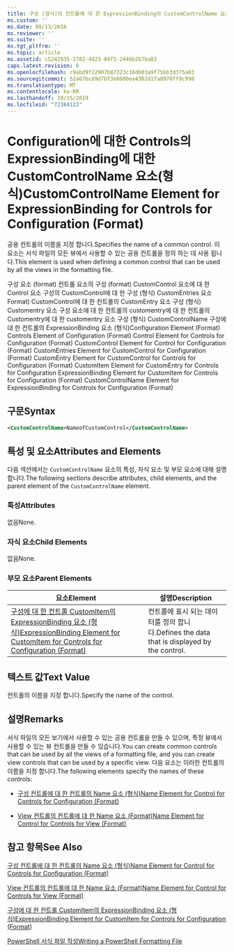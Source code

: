```yaml
---
title: 구성 (형식)의 컨트롤에 대 한 ExpressionBinding의 CustomControlName 요소 | Microsoft Docs
ms.custom: ''
ms.date: 09/13/2016
ms.reviewer: ''
ms.suite: ''
ms.tgt_pltfrm: ''
ms.topic: article
ms.assetid: c5242935-2782-4d23-84f5-2446b2b7ba83
caps.latest.revision: 8
ms.openlocfilehash: c9abd9f22907b87323c16d603a9f75bb3d375a03
ms.sourcegitcommit: 52a67bcd9d7bf3e8600ea4302d1fa8970ff9c998
ms.translationtype: MT
ms.contentlocale: ko-KR
ms.lasthandoff: 10/15/2019
ms.locfileid: "72364122"
---
```

# <a name="customcontrolname-element-for-expressionbinding-for-controls-for-configuration-format"></a><span data-ttu-id="1e9c8-102">Configuration에 대한 Controls의 ExpressionBinding에 대한 CustomControlName 요소(형식)</span><span class="sxs-lookup"><span data-stu-id="1e9c8-102">CustomControlName Element for ExpressionBinding for Controls for Configuration (Format)</span></span>

<span data-ttu-id="1e9c8-103">공용 컨트롤의 이름을 지정 합니다.</span><span class="sxs-lookup"><span data-stu-id="1e9c8-103">Specifies the name of a common control.</span></span> <span data-ttu-id="1e9c8-104">이 요소는 서식 파일의 모든 뷰에서 사용할 수 있는 공용 컨트롤을 정의 하는 데 사용 됩니다.</span><span class="sxs-lookup"><span data-stu-id="1e9c8-104">This element is used when defining a common control that can be used by all the views in the formatting file.</span></span>

<span data-ttu-id="1e9c8-105">구성 요소 (format) 컨트롤 요소의 구성 (format) CustomControl 요소에 대 한 Control 요소 구성의 CustomControl에 대 한 구성 (형식) CustomEntries 요소 Format) CustomControl에 대 한 컨트롤의 CustomEntry 요소 구성 (형식) Customentry 요소 구성 요소에 대 한 컨트롤의 customentry에 대 한 컨트롤의 Customentry에 대 한 customentry 요소 구성 (형식) CustomControlName 구성에 대 한 컨트롤의 ExpressionBinding 요소 (형식)</span><span class="sxs-lookup"><span data-stu-id="1e9c8-105">Configuration Element (Format) Controls Element of Configuration (Format) Control Element for Controls for Configuration (Format) CustomControl Element for Control for Configuration (Format) CustomEntries Element for CustomControl for Configuration (Format) CustomEntry Element for CustomControl for Controls for Configuration (Format) CustomItem Element for CustomEntry for Controls for Configuration ExpressionBinding Element for CustomItem for Controls for Configuration (Format) CustomControlName Element for ExpressionBinding for Controls for Configuration (Format)</span></span>

## <a name="syntax"></a><span data-ttu-id="1e9c8-106">구문</span><span class="sxs-lookup"><span data-stu-id="1e9c8-106">Syntax</span></span>

```xml
<CustomControlName>NameofCustomControl</CustomControlName>
```

## <a name="attributes-and-elements"></a><span data-ttu-id="1e9c8-107">특성 및 요소</span><span class="sxs-lookup"><span data-stu-id="1e9c8-107">Attributes and Elements</span></span>

<span data-ttu-id="1e9c8-108">다음 섹션에서는 `CustomControlName` 요소의 특성, 자식 요소 및 부모 요소에 대해 설명 합니다.</span><span class="sxs-lookup"><span data-stu-id="1e9c8-108">The following sections describe attributes, child elements, and the parent element of the `CustomControlName` element.</span></span>

### <a name="attributes"></a><span data-ttu-id="1e9c8-109">특성</span><span class="sxs-lookup"><span data-stu-id="1e9c8-109">Attributes</span></span>

<span data-ttu-id="1e9c8-110">없음</span><span class="sxs-lookup"><span data-stu-id="1e9c8-110">None.</span></span>

### <a name="child-elements"></a><span data-ttu-id="1e9c8-111">자식 요소</span><span class="sxs-lookup"><span data-stu-id="1e9c8-111">Child Elements</span></span>

<span data-ttu-id="1e9c8-112">없음</span><span class="sxs-lookup"><span data-stu-id="1e9c8-112">None.</span></span>

### <a name="parent-elements"></a><span data-ttu-id="1e9c8-113">부모 요소</span><span class="sxs-lookup"><span data-stu-id="1e9c8-113">Parent Elements</span></span>

|<span data-ttu-id="1e9c8-114">요소</span><span class="sxs-lookup"><span data-stu-id="1e9c8-114">Element</span></span>|<span data-ttu-id="1e9c8-115">설명</span><span class="sxs-lookup"><span data-stu-id="1e9c8-115">Description</span></span>|
|-------------|-----------------|
|[<span data-ttu-id="1e9c8-116">구성에 대 한 컨트롤 CustomItem의 ExpressionBinding 요소 (형식)</span><span class="sxs-lookup"><span data-stu-id="1e9c8-116">ExpressionBinding Element for CustomItem for Controls for Configuration (Format)</span></span>](./expressionbinding-element-for-customitem-for-controls-for-configuration-format.md)|<span data-ttu-id="1e9c8-117">컨트롤에 표시 되는 데이터를 정의 합니다.</span><span class="sxs-lookup"><span data-stu-id="1e9c8-117">Defines the data that is displayed by the control.</span></span>|

## <a name="text-value"></a><span data-ttu-id="1e9c8-118">텍스트 값</span><span class="sxs-lookup"><span data-stu-id="1e9c8-118">Text Value</span></span>

<span data-ttu-id="1e9c8-119">컨트롤의 이름을 지정 합니다.</span><span class="sxs-lookup"><span data-stu-id="1e9c8-119">Specify the name of the control.</span></span>

## <a name="remarks"></a><span data-ttu-id="1e9c8-120">설명</span><span class="sxs-lookup"><span data-stu-id="1e9c8-120">Remarks</span></span>

<span data-ttu-id="1e9c8-121">서식 파일의 모든 보기에서 사용할 수 있는 공용 컨트롤을 만들 수 있으며, 특정 뷰에서 사용할 수 있는 뷰 컨트롤을 만들 수 있습니다.</span><span class="sxs-lookup"><span data-stu-id="1e9c8-121">You can create common controls that can be used by all the views of a formatting file, and you can create view controls that can be used by a specific view.</span></span> <span data-ttu-id="1e9c8-122">다음 요소는 이러한 컨트롤의 이름을 지정 합니다.</span><span class="sxs-lookup"><span data-stu-id="1e9c8-122">The following elements specify the names of these controls:</span></span>

- [<span data-ttu-id="1e9c8-123">구성 컨트롤에 대 한 컨트롤의 Name 요소 (형식)</span><span class="sxs-lookup"><span data-stu-id="1e9c8-123">Name Element for Control for Controls for Configuration (Format)</span></span>](./name-element-for-control-for-controls-for-configuration-format.md)

- [<span data-ttu-id="1e9c8-124">View 컨트롤의 컨트롤에 대 한 Name 요소 (Format)</span><span class="sxs-lookup"><span data-stu-id="1e9c8-124">Name Element for Control for Controls for View (Format)</span></span>](./name-element-for-control-for-controls-for-view-format.md)

## <a name="see-also"></a><span data-ttu-id="1e9c8-125">참고 항목</span><span class="sxs-lookup"><span data-stu-id="1e9c8-125">See Also</span></span>

[<span data-ttu-id="1e9c8-126">구성 컨트롤에 대 한 컨트롤의 Name 요소 (형식)</span><span class="sxs-lookup"><span data-stu-id="1e9c8-126">Name Element for Control for Controls for Configuration (Format)</span></span>](./name-element-for-control-for-controls-for-configuration-format.md)

[<span data-ttu-id="1e9c8-127">View 컨트롤의 컨트롤에 대 한 Name 요소 (Format)</span><span class="sxs-lookup"><span data-stu-id="1e9c8-127">Name Element for Control for Controls for View (Format)</span></span>](./name-element-for-control-for-controls-for-view-format.md)

[<span data-ttu-id="1e9c8-128">구성에 대 한 컨트롤 CustomItem의 ExpressionBinding 요소 (형식)</span><span class="sxs-lookup"><span data-stu-id="1e9c8-128">ExpressionBinding Element for CustomItem for Controls for Configuration (Format)</span></span>](./expressionbinding-element-for-customitem-for-controls-for-configuration-format.md)

[<span data-ttu-id="1e9c8-129">PowerShell 서식 파일 작성</span><span class="sxs-lookup"><span data-stu-id="1e9c8-129">Writing a PowerShell Formatting File</span></span>](./writing-a-powershell-formatting-file.md)
